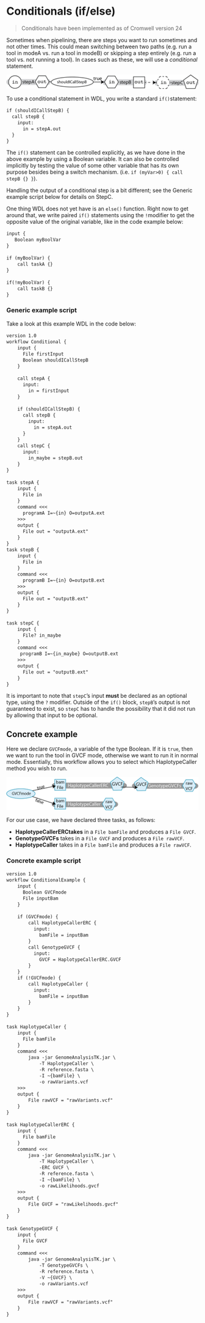 # Conditionals (if/else)

> Conditionals have been implemented as of Cromwell version 24

Sometimes when pipelining, there are steps you want to run sometimes and not other times. This could mean switching between two paths (e.g. run a tool in modeA vs. run a tool in modeB) or skipping a step entirely (e.g. run a tool vs. not running a tool). In cases such as these, we will use a *conditional* statement.

![Diagram depicting an input going through a process called StepA, producing output. After, a conditional is used to determine if the output should be used as input StepB, which produces an output that is used as an optional input to task C](../Images/conditional_generic.png)

To use a conditional statement in WDL, you write a standard `if()`statement:

```wdl
if (shouldICallStepB) {
  call stepB {
    input: 
      in = stepA.out
  }
}
```
The `if()` statement can be controlled explicitly, as we have done in the above example by using a Boolean variable. It can also be controlled implicitly by testing the value of some other variable that has its own purpose besides being a switch mechanism. (i.e. `if (myVar>0) { call stepB {} }`).

Handling the output of a conditional step is a bit different; see the Generic example script below for details on StepC.

One thing WDL does not yet have is an `else()` function. Right now to get around that, we write paired `if()` statements using the `!`modifier to get the opposite value of the original variable, like in the code example below:
```wdl
input {
   Boolean myBoolVar 
}

if (myBoolVar) { 
    call taskA {}
}

if(!myBoolVar) { 
    call taskB {}
}
```
### Generic example script

Take a look at this example WDL in the code below:

```wdl
version 1.0
workflow Conditional {
    input {
      File firstInput
      Boolean shouldICallStepB
    }

    call stepA { 
      input: 
        in = firstInput 
    }
    
    if (shouldICallStepB) {
      call stepB {
        input:
          in = stepA.out
      }
    } 
    call stepC { 
      input: 
        in_maybe = stepB.out
    }
}

task stepA {
    input {
      File in
    }
    command <<<
      programA I=~{in} O=outputA.ext 
    >>>
    output { 
      File out = "outputA.ext" 
    }
}
task stepB {
    input {
      File in
    }
    command <<< 
      programB I=~{in} O=outputB.ext 
    >>>
    output { 
      File out = "outputB.ext" 
    }
}

task stepC {
    input {
      File? in_maybe   
    }
    command <<<
     programB I=~{in_maybe} O=outputB.ext 
    >>>
    output { 
      File out = "outputB.ext" 
    }
}
```
It is important to note that ```stepC```’s input **must** be declared as an optional type, using the `?` modifier. Outside of the `if()` block, `stepB`’s output is not guaranteed to exist, so `stepC` has to handle the possibility that it did not run by allowing that input to be optional.

## Concrete example

Here we declare `GVCFmode`, a variable of the type Boolean. If it is `true`, then we want to run the tool in GVCF mode, otherwise we want to run it in normal mode. Essentially, this workflow allows you to select which HaplotypeCaller method you wish to run.

![A diagram of a workflow that starts with the Boolean variable GVCFmode. If the Boolean is set to true, the workflow takes in a BAM file input and runs the task HaplotypeCallerERC, which produces a GVCF output. If the Boolean is false, the workflow takes in a a BAM input that runs through the task HaplotypeCaller, producing a raw VCF.](../Images/conditional_concrete.png)

For our use case, we have declared three tasks, as follows:

* **HaplotypeCallerERCtakes** in a `File bamFile` and produces a `File GVCF`.
* **GenotypeGVCFs** takes in a `File GVCF` and produces a `File rawVCF`.
* **HaplotypeCaller** takes in a `File bamFile` and produces a `File rawVCF`.

### Concrete example script
```wdl
version 1.0
workflow ConditionalExample {
    input {
      Boolean GVCFmode
      File inputBam
    }

    if (GVCFmode) {
        call HaplotypeCallerERC { 
          input: 
            bamFile = inputBam 
        }
        call GenotypeGVCF { 
          input: 
            GVCF = HaplotypeCallerERC.GVCF 
        }
    }
    if (!GVCFmode) {
        call HaplotypeCaller { 
          input: 
            bamFile = inputBam 
        }
    }
}

task HaplotypeCaller {
    input {
      File bamFile
    }
    command <<<
        java -jar GenomeAnalysisTK.jar \
            -T HaplotypeCaller \
            -R reference.fasta \
            -I ~{bamFile} \
            -o rawVariants.vcf
    >>>
    output {
        File rawVCF = "rawVariants.vcf"
    }
}

task HaplotypeCallerERC {
    input {
      File bamFile
    }
    command <<<
        java -jar GenomeAnalysisTK.jar \
            -T HaplotypeCaller \
            -ERC GVCF \
            -R reference.fasta \
            -I ~{bamFile} \
            -o rawLikelihoods.gvcf
    >>>
    output {
        File GVCF = "rawLikelihoods.gvcf"
    }
}

task GenotypeGVCF {
    input {
      File GVCF
    }
    command <<<
        java -jar GenomeAnalysisTK.jar \
            -T GenotypeGVCFs \
            -R reference.fasta \
            -V ~{GVCF} \
            -o rawVariants.vcf
    >>>
    output {
        File rawVCF = "rawVariants.vcf"
    }
}
```